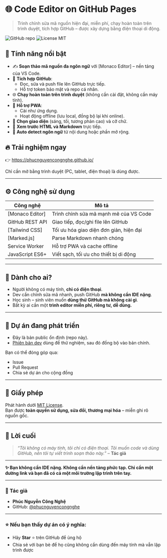 # 🌐 Code Editor on GitHub Pages

> Trình chỉnh sửa mã nguồn hiện đại, miễn phí, chạy hoàn toàn trên trình duyệt, tích hợp GitHub – được xây dựng bằng điện thoại di động.

![GitHub repo](https://img.shields.io/github/stars/phucnguyencongnghe/phucnguyencongnghe.github.io?style=social)
![License MIT](https://img.shields.io/badge/license-MIT-green)

## 🧩 Tính năng nổi bật

- ✍️ **Soạn thảo mã nguồn đa ngôn ngữ** với [Monaco Editor] – nền tảng của VS Code.
- 🚀 **Tích hợp GitHub**:
  - Đọc, sửa và push file lên GitHub trực tiếp.
  - Hỗ trợ token bảo mật và repo cá nhân.
- 🌐 **Chạy hoàn toàn trên trình duyệt** (không cần cài đặt, không cần máy tính).
- 📲 **Hỗ trợ PWA**:
  - Cài như ứng dụng.
  - Hoạt động offline (lưu local, đồng bộ lại khi online).
- 🎨 **Chọn giao diện** (sáng, tối, tương phản cao) và cỡ chữ.
- 📄 **Xem trước HTML và Markdown** trực tiếp.
- 🧠 **Auto detect ngôn ngữ** từ nội dung hoặc phần mở rộng.

## 🔥 Trải nghiệm ngay

👉 https://phucnguyencongnghe.github.io/

Chỉ cần mở bằng trình duyệt (PC, tablet, điện thoại) là dùng được.

---

## ⚙️ Công nghệ sử dụng

| Công nghệ         | Mô tả |
|------------------|------|
| [Monaco Editor]  | Trình chỉnh sửa mã mạnh mẽ của VS Code |
| GitHub REST API  | Giao tiếp, đọc/ghi file lên GitHub |
| [Tailwind CSS]   | Tối ưu hóa giao diện đơn giản, hiện đại |
| [Marked.js]      | Parse Markdown nhanh chóng |
| Service Worker   | Hỗ trợ PWA và cache offline |
| JavaScript ES6+  | Viết sạch, tối ưu cho thiết bị di động |

---

## 📱 Dành cho ai?

- Người không có máy tính, **chỉ có điện thoại**.
- Dev cần chỉnh sửa mã nhanh, push GitHub **mà không cần IDE nặng**.
- Học sinh – sinh viên muốn **dùng thử GitHub mà không cài gì**.
- Bất kỳ ai cần một **trình editor miễn phí, riêng tư, dễ dùng.**

---

## 🚧 Dự án đang phát triển

- Đây là bản public ổn định (repo này).
- [Phiên bản dev](https://github.com/phucnguyencongnghe/sample-editor-code) dùng để thử nghiệm, sau đó đồng bộ vào bản chính.

Bạn có thể đóng góp qua:
- Issue
- Pull Request
- Chia sẻ dự án cho cộng đồng

---

## 📄 Giấy phép

Phát hành dưới [MIT License](LICENSE).  
Bạn được **toàn quyền sử dụng, sửa đổi, thương mại hóa** – miễn ghi rõ nguồn gốc.

---

## 🙌 Lời cuối

> *“Tôi không có máy tính, tôi chỉ có điện thoại. Tôi muốn code và dùng GitHub, nên tôi tự viết trình soạn thảo này.”* – **Tác giả**

---

**✨ Bạn không cần IDE nặng. Không cần nền tảng phức tạp. Chỉ cần một đường link và bạn đã có cả một môi trường lập trình trên tay.**

---

### 👤 Tác giả

- **Phúc Nguyễn Công Nghệ**
- GitHub: [@phucnguyencongnghe](https://github.com/phucnguyencongnghe)

---

### ⭐️ Nếu bạn thấy dự án có ý nghĩa:

- Hãy **Star** ⭐ trên GitHub để ủng hộ
- Chia sẻ với bạn bè để họ cũng không cần dùng đến máy tính mà vẫn lập trình được

